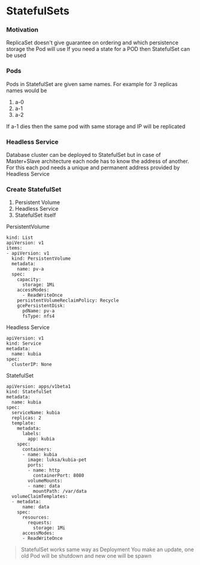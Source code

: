 # StatefulSets
### Motivation
ReplicaSet doesn't give guarantee on ordering and which persistence storage 
the Pod will use
If you need a state for a POD then StatefulSet can be used

### Pods
Pods in StatefulSet are given same names. For example for 3 replicas names would be
1. a-0
2. a-1
3. a-2

If a-1 dies then the same pod with same storage and IP will be replicated

### Headless Service
Database cluster can be deployed to StatefulSet but in case of Master+Slave
architecture each node has to know the address of another. For this
each pod needs a unique and permanent address provided by Headless Service

### Create StatefulSet
1. Persistent Volume
2. Headless Service
3. StatefulSet itself

PersistentVolume
```
kind: List                     
apiVersion: v1
items:
- apiVersion: v1
  kind: PersistentVolume       
  metadata:
    name: pv-a                
  spec:
    capacity:
      storage: 1Mi            
    accessModes:
      - ReadWriteOnce
    persistentVolumeReclaimPolicy: Recycle     
    gcePersistentDisk:         
      pdName: pv-a             
      fsType: nfs4                         
```

Headless Service
```
apiVersion: v1
kind: Service
metadata:
  name: kubia       
spec:
  clusterIP: None    
```

StatefulSet
```
apiVersion: apps/v1beta1
kind: StatefulSet
metadata:
  name: kubia
spec:
  serviceName: kubia
  replicas: 2
  template:
    metadata:
      labels:                  
        app: kubia             
    spec:
      containers:
      - name: kubia
        image: luksa/kubia-pet
        ports:
        - name: http
          containerPort: 8080
        volumeMounts:
        - name: data                  
          mountPath: /var/data        
  volumeClaimTemplates:
  - metadata:                  
      name: data               
    spec:                      
      resources:               
        requests:              
          storage: 1Mi         
      accessModes:             
      - ReadWriteOnce          
```


> StatefulSet works same way as Deployment 
> You make an update, one old Pod will be shutdown and new one will be spawn
